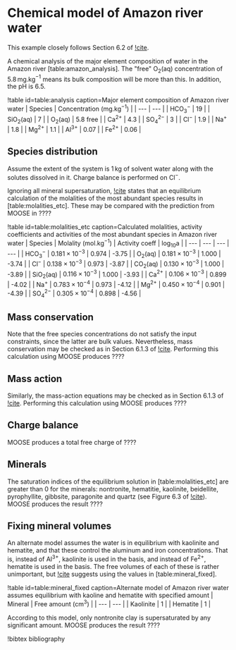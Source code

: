 # Chemical model of Amazon river water

This example closely follows Section 6.2 of [!cite](bethke_2007).

A chemical analysis of the major element composition of water in the Amazon river [table:amazon_analysis].  The "free" O$_{2}$(aq) concentration of 5.8$\,$mg.kg$^{-1}$ means its bulk composition will be more than this. In addition, the pH is 6.5.

!table id=table:analysis caption=Major element composition of Amazon river water
| Species | Concentration (mg.kg$^{-1}$) |
| --- | --- |
| HCO$_{3}^{-}$ | 19 |
| SiO$_{2}$(aq) | 7 |
| O$_{2}$(aq) | 5.8 free |
| Ca$^{2+}$ | 4.3 |
| SO$_{4}^{2-}$ | 3 |
| Cl$^{-}$ | 1.9 |
| Na$^{+}$ | 1.8 | 
| Mg$^{2+}$ | 1.1 |
| Al$^{3+}$ | 0.07 |
| Fe$^{2+}$ | 0.06 |

## Species distribution

Assume the extent of the system is 1$\,$kg of solvent water along with the solutes dissolved in it.  Charge balance is performed on Cl$^{-}$.

Ignoring all mineral supersaturation, [!cite](bethke_2007) states that an equilibrium calculation of the molalities of the most abundant species results in [table:molalities_etc].  These may be compared with the prediction from MOOSE in ????

!table id=table:molalities_etc caption=Calculated molalities, activity coefficients and activities of the most abundant species in Amazon river water
| Species | Molality (mol.kg$^{-1}$) | Activity coeff | log$_{10}$a |
| --- | --- | --- | --- |
| HCO$_{3}^{-}$ | $0.181\times 10^{-3}$ | 0.974 | -3.75 |
| O$_{2}$(aq) | $0.181\times 10^{-3}$ | 1.000 | -3.74 | 
| Cl$^{-}$ | $0.138\times 10^{-3}$ | 0.973 | -3.87 |
| CO$_{2}$(aq) | $0.130\times 10^{-3}$ | 1.000 | -3.89 |
| SiO$_{2}$(aq) | $0.116\times 10^{-3}$ | 1.000 | -3.93 |
| Ca$^{2+}$ | $0.106\times 10^{-3}$ | 0.899 | -4.02 |
| Na$^{+}$ | $0.783\times 10^{-4}$ | 0.973 | -4.12 |
| Mg$^{2+}$ | $0.450\times 10^{-4}$ | 0.901 | -4.39 |
| SO$_{4}^{2-}$ | $0.305\times 10^{-4}$ | 0.898 | -4.56 |

## Mass conservation

Note that the free species concentrations do not satisfy the input constraints, since the latter are bulk values.  Nevertheless, mass conservation may be checked as in Section 6.1.3 of [!cite](bethke_2007).  Performing this calculation using MOOSE produces ????

## Mass action

Similarly, the mass-action equations may be checked as in Section 6.1.3 of [!cite](bethke_2007).  Performing this calculation using MOOSE produces ????

## Charge balance

MOOSE produces a total free charge of ????

## Minerals

The saturation indices of the equilibrium solution in [table:molalities_etc] are greater than 0 for the minerals: nontronite, hematitie, kaolinite, beidellite, pyrophyllite, gibbsite, paragonite and quartz (see Figure 6.3 of [!cite](bethke_2007)).  MOOSE produces the result ????

## Fixing mineral volumes

An alternate model assumes the water is in equilibrium with kaolinite and hematite, and that these control the aluminum and iron concentrations.  That is, instead of Al$^{3+}$, kaolinite is used in the basis, and instead of Fe$^{2+}$, hematite is used in the basis.  The free volumes of each of these is rather unimportant, but [!cite](bethke_2007) suggests using the values in [table:mineral_fixed].

!table id=table:mineral_fixed caption=Alternate model of Amazon river water assumes equilibrium with kaoline and hematite with specified amount
| Mineral | Free amount (cm$^{3}$) |
| --- | --- |
| Kaolinite | 1 |
| Hematite | 1 |

According to this model, only nontronite clay is supersaturated by any significant amount.  MOOSE produces the result ????

!bibtex bibliography